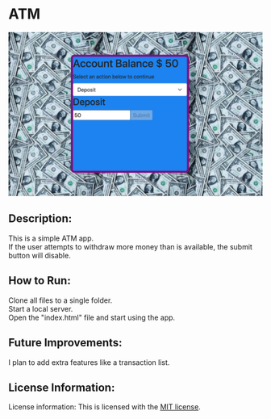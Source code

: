 # ATM

<img src=./ATM.png>

## Description:
<p> This is a simple ATM app. <br> If the user attempts to withdraw more money than is available, the submit button will disable. </p>

## How to Run:
<p> Clone all files to a single folder. <br> Start a local server. </br> Open the "index.html" file and start using the app.</p>

## Future Improvements:
<p> I plan to add extra features like a transaction list. </p>

## License Information:
License information: This is licensed with the [MIT license](https://github.com/khallockguede/Live-Bus-Animation/blob/main/LICENSE). 

